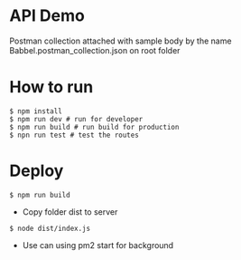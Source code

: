 # API Demo

Postman collection attached with sample body by the name Babbel.postman_collection.json on root folder

# How to run

```
$ npm install
$ npm run dev # run for developer
$ npm run build # run build for production
$ npn run test # test the routes
```

# Deploy

```
$ npm run build
```

- Copy folder dist to server

```
$ node dist/index.js
```

- Use can using pm2 start for background
